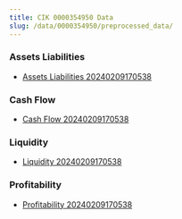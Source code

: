 ```yaml
---
title: CIK 0000354950 Data
slug: /data/0000354950/preprocessed_data/
---
```


### Assets Liabilities
- [Assets Liabilities 20240209170538](data/0000354950/preprocessed_data/Assets_Liabilities/0000354950_Assets_Liabilities_20240209170538.csv)

### Cash Flow
- [Cash Flow 20240209170538](data/0000354950/preprocessed_data/Cash_Flow/0000354950_Cash_Flow_20240209170538.csv)

### Liquidity
- [Liquidity 20240209170538](data/0000354950/preprocessed_data/Liquidity/0000354950_Liquidity_20240209170538.csv)

### Profitability
- [Profitability 20240209170538](data/0000354950/preprocessed_data/Profitability/0000354950_Profitability_20240209170538.csv)

